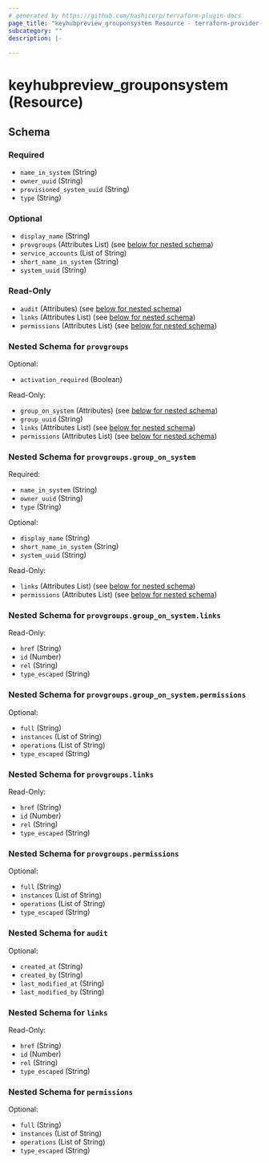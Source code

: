 ```yaml
---
# generated by https://github.com/hashicorp/terraform-plugin-docs
page_title: "keyhubpreview_grouponsystem Resource - terraform-provider-keyhubpreview"
subcategory: ""
description: |-
  
---
```


# keyhubpreview_grouponsystem (Resource)





<!-- schema generated by tfplugindocs -->
## Schema

### Required

- `name_in_system` (String)
- `owner_uuid` (String)
- `provisioned_system_uuid` (String)
- `type` (String)

### Optional

- `display_name` (String)
- `provgroups` (Attributes List) (see [below for nested schema](#nestedatt--provgroups))
- `service_accounts` (List of String)
- `short_name_in_system` (String)
- `system_uuid` (String)

### Read-Only

- `audit` (Attributes) (see [below for nested schema](#nestedatt--audit))
- `links` (Attributes List) (see [below for nested schema](#nestedatt--links))
- `permissions` (Attributes List) (see [below for nested schema](#nestedatt--permissions))

<a id="nestedatt--provgroups"></a>
### Nested Schema for `provgroups`

Optional:

- `activation_required` (Boolean)

Read-Only:

- `group_on_system` (Attributes) (see [below for nested schema](#nestedatt--provgroups--group_on_system))
- `group_uuid` (String)
- `links` (Attributes List) (see [below for nested schema](#nestedatt--provgroups--links))
- `permissions` (Attributes List) (see [below for nested schema](#nestedatt--provgroups--permissions))

<a id="nestedatt--provgroups--group_on_system"></a>
### Nested Schema for `provgroups.group_on_system`

Required:

- `name_in_system` (String)
- `owner_uuid` (String)
- `type` (String)

Optional:

- `display_name` (String)
- `short_name_in_system` (String)
- `system_uuid` (String)

Read-Only:

- `links` (Attributes List) (see [below for nested schema](#nestedatt--provgroups--group_on_system--links))
- `permissions` (Attributes List) (see [below for nested schema](#nestedatt--provgroups--group_on_system--permissions))

<a id="nestedatt--provgroups--group_on_system--links"></a>
### Nested Schema for `provgroups.group_on_system.links`

Read-Only:

- `href` (String)
- `id` (Number)
- `rel` (String)
- `type_escaped` (String)


<a id="nestedatt--provgroups--group_on_system--permissions"></a>
### Nested Schema for `provgroups.group_on_system.permissions`

Optional:

- `full` (String)
- `instances` (List of String)
- `operations` (List of String)
- `type_escaped` (String)



<a id="nestedatt--provgroups--links"></a>
### Nested Schema for `provgroups.links`

Read-Only:

- `href` (String)
- `id` (Number)
- `rel` (String)
- `type_escaped` (String)


<a id="nestedatt--provgroups--permissions"></a>
### Nested Schema for `provgroups.permissions`

Optional:

- `full` (String)
- `instances` (List of String)
- `operations` (List of String)
- `type_escaped` (String)



<a id="nestedatt--audit"></a>
### Nested Schema for `audit`

Optional:

- `created_at` (String)
- `created_by` (String)
- `last_modified_at` (String)
- `last_modified_by` (String)


<a id="nestedatt--links"></a>
### Nested Schema for `links`

Read-Only:

- `href` (String)
- `id` (Number)
- `rel` (String)
- `type_escaped` (String)


<a id="nestedatt--permissions"></a>
### Nested Schema for `permissions`

Optional:

- `full` (String)
- `instances` (List of String)
- `operations` (List of String)
- `type_escaped` (String)
